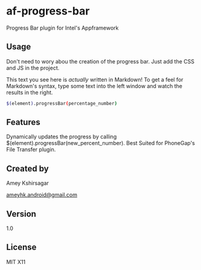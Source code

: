 af-progress-bar
=========

Progress Bar plugin for Intel's Appframework

Usage
-----
Don't need to wory abou the creation of the progress bar. Just add the CSS and JS in the project.

This text you see here is *actually* written in Markdown! To get a feel for Markdown's syntax, type some text into the left window and watch the results in the right.  

```sh
$(element).progressBar(percentage_number)

```

Features
--------

Dynamically updates the progress by calling $(element).progressBar(new_percent_number). Best Suited for PhoneGap's File Transfer plugin.

Created by 
----------
Amey Kshirsagar

ameyhk.android@gmail.com


Version
----

1.0


License
----

MIT X11
